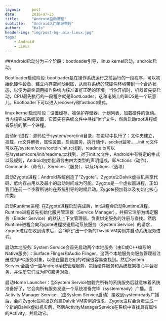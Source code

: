 ```yaml
---
layout:     post
date: 		2016-07-25
title: 		"Android启动流程"
subtitle:   "Android入门笔记整理"
author:     "Halo"
header-img: "img/post-bg-unix-linux.jpg"
tags:
    - Android
    - Linux
---
```


##Android启动分为三个阶段：bootloader引导，linux kernel启动，android启动。

Bootloader启动阶段: bootloader是在操作系统运行之前运行的一段程序，可以初始化硬件设备、建立内存空间映射图，从而将系统的软硬件环境带到一个合适状态，以便为最终调用操作系统内核准备好正确的环境。当你开机时，机器首先要启动，CPU最先执行的一段程序就是BootLoader，这和电脑上的BIOS是一个玩意儿。Bootloader下可以进入recovery和fastboot模式。

linux kernel启动阶段：设置缓存、被保护存储器、计划列表、加载硬件的驱动。当内核完成系统设置，它首先在系统文件中寻找”init”文件，然后启动root进程或者系统的第一个进程。

启动Init进程：源码位于system/core/init目录，在进程中执行了：文件夹建立，挂载，rc文件解析，属性设置，启动服务，执行动作，socket监听……init.rc文件可以在/system/core/rootdir/init.rc找到，readme.tx可以在/system/core/init/readme.txt找到。对于init.rc文件，Android中有特定的格式以及规则，Android初始化语言由四大类型的声明组成，即Actions（动作）、Commands（命令）、Services（服务）、以及Options（选项）

启动Zygote进程：Android系统创造了”Zygote”。Zygote让Dalvik虚拟机共享代码、低内存占用以及最小的启动时间成为可能。Zygote是一个虚拟器进程，正如我们在前一个步骤所说的在系统引导的时候启动。Zygote预加载以及初始化核心库类。

启动Runtime进程: 在Zygote进程启动完成后，Init进程会启动Runtime进程。Runtime进程首先初始化服务管理器（Service Manager），并把它注册为绑定服务（Binder Service）的默认上下文管理器，负责绑定服务的注册与查找。然后Runtime进程会向Zygote进程发送启动系统服务（System Service）的请求，Zygote进程在收到请求后，会“孵化”出一个新的Davlik VM实例并启动系统服务进程。

启动本地服务: System Service会首先启动两个本地服务（由C或C++编写的Native服务）：Surface Flinger和Audio Flinger，这两个本地服务向服务管理器注册成为IPC服务对象，以便在需要它们的时候很容易查找到。然后System Service会启动一些Android系统管理服务，包括硬件服务和系统框架核心平台服务，并注册它们成为IPC服务对象。

启动Home Launcher：当System Service加载完所有的系统服务后就意味着系统准备好了，它会向所有服务发送一个系统准备完毕（systemready）广播。当Activity Manager Service （由System Service启动）接收到systemready广播后，会向Zygote进程发送创建Dalvik VM实例的请求，Zygote进程会负责生成一个新的Dalvik虚拟机实例，然后ActivityManagerService在系统中查找具有<category android:name="android.intent.category.HOME"/>属性的Activity，并启动它。